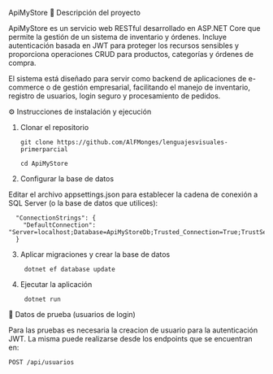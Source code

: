 ApiMyStore
📌 Descripción del proyecto

ApiMyStore es un servicio web RESTful desarrollado en ASP.NET Core que permite la gestión de un sistema de inventario y órdenes.
Incluye autenticación basada en JWT para proteger los recursos sensibles y proporciona operaciones CRUD para productos, categorías y órdenes de compra.

El sistema está diseñado para servir como backend de aplicaciones de e-commerce o de gestión empresarial, facilitando el manejo de inventario, registro de usuarios, login seguro y procesamiento de pedidos.

⚙️ Instrucciones de instalación y ejecución
1. Clonar el repositorio

       git clone https://github.com/AlFMonges/lenguajesvisuales-primerparcial

       cd ApiMyStore

2. Configurar la base de datos

Editar el archivo appsettings.json para establecer la cadena de conexión a SQL Server (o la base de datos que utilices):

      "ConnectionStrings": {
        "DefaultConnection": "Server=localhost;Database=ApiMyStoreDb;Trusted_Connection=True;TrustServerCertificate=True;"
      }

3. Aplicar migraciones y crear la base de datos
   
        dotnet ef database update

5. Ejecutar la aplicación

        dotnet run

🔑 Datos de prueba (usuarios de login)

Para las pruebas es necesaria la creacion de usuario para la autenticación JWT.
La misma puede realizarse desde los endpoints que se encuentran en:

    POST /api/usuarios

